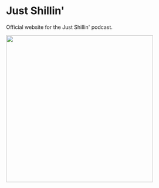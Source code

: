 # Just Shillin'

Official website for the Just Shillin' podcast.

<img src="https://justshillin.com/icon.png" width="400" height="400">
